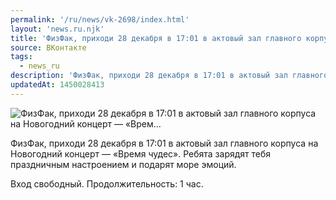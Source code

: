 ```yaml
---
permalink: '/ru/news/vk-2698/index.html'
layout: 'news.ru.njk'
title: 'ФизФак, приходи 28 декабря в 17:01 в актовый зал главного корпуса на Новогодний концерт — «Врем…'
source: ВКонтакте
tags:
  - news_ru
description: 'ФизФак, приходи 28 декабря в 17:01 в актовый зал главного корпуса на Новогодний концерт — «Врем…'
updatedAt: 1450028413
---
```

![ФизФак, приходи 28 декабря в 17:01 в актовый зал главного корпуса на Новогодний концерт — «Врем…](https://sun9-9.userapi.com/impf/c630318/v630318484/5bba/5fD_pl1oN6w.jpg?size=1024x683&quality=96&proxy=1&sign=f1fbc19e964ed060e9bbb9046f26533f&c_uniq_tag=rrA4VvjrWX1SYU6PmsBU5WwGlKJamNKy9ZrUHJNEn_M&type=album)

ФизФак, приходи 28 декабря в 17:01 в актовый зал главного корпуса на Новогодний концерт — «Время чудес». Ребята зарядят тебя праздничным настроением и подарят море эмоций.

Вход свободный.
Продолжительность: 1 час.

